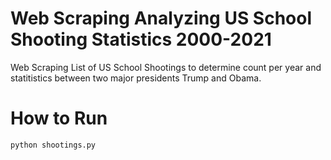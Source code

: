 # Web Scraping Analyzing US School Shooting Statistics 2000-2021
 Web Scraping List of US School Shootings to determine count per year and statitistics between two major presidents Trump and Obama.

# How to Run
`python shootings.py`
